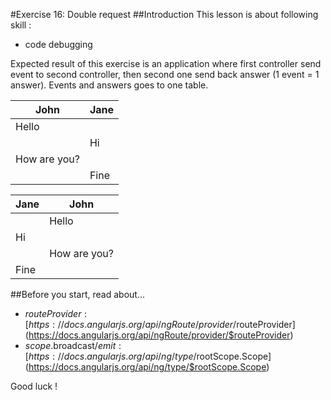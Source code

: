 #Exercise 16: Double request
##Introduction
This lesson is about following skill :
* code debugging

Expected result of this exercise is an application where first controller send event to second controller, then second one send back answer (1 event = 1 answer). Events and answers goes to one table.

| John         | Jane |
|--------------|------|
| Hello        |      |
|              | Hi   |
| How are you? |      |
|              | Fine |

| Jane | John         |
|------|--------------|
|      | Hello        |
| Hi   |              |
|      | How are you? |
| Fine |              |

##Before you start, read about...
* $routeProvider: [https://docs.angularjs.org/api/ngRoute/provider/$routeProvider](https://docs.angularjs.org/api/ngRoute/provider/$routeProvider)
* $scope.$broadcast/$emit: [https://docs.angularjs.org/api/ng/type/$rootScope.Scope](https://docs.angularjs.org/api/ng/type/$rootScope.Scope)

Good luck !
